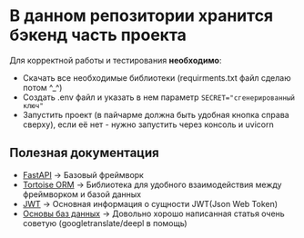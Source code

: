 # В данном репозитории хранится бэкенд часть проекта
Для корректной работы и тестирования **необходимо**:
* Скачать все необходимые библиотеки (requirments.txt файл сделаю потом ^_^)
* Создать .env файл и указать в нем параметр ```SECRET="сгенерированный ключ"```
* Запустить проект (в пайчарме должна быть удобная кнопка справа сверху), если её нет - нужно запустить через консоль и uvicorn

## Полезная документация
* [FastAPI](https://fastapi.tiangolo.com/) -> Базовый фреймворк
* [Tortoise ORM](https://tortoise.github.io/) -> Библиотека для удобного взаимодействия между фреймворком и базой данных
* [JWT](https://jwt.io/introduction) -> Основная информация о сущности JWT(Json Web Token)
* [Основы баз данных](https://www.lido.app/post/database-101) -> Довольно хорошо написанная статья очень советую (googletranslate/deepl в помощь)
